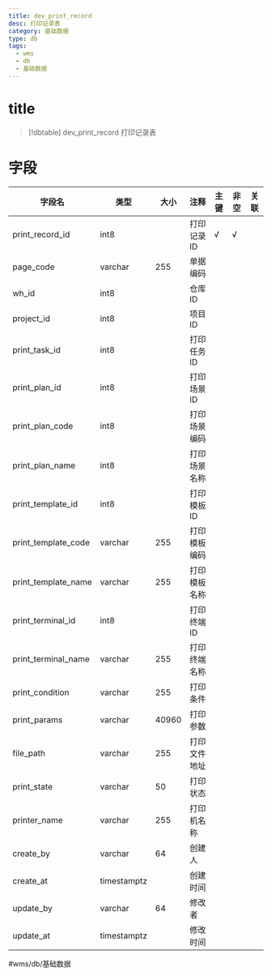```yaml
---
title: dev_print_record
desc: 打印记录表
category: 基础数据
type: db
tags:
  - wms
  - db
  - 基础数据
---
```


# title
>[!dbtable] dev_print_record
> 打印记录表

# 字段
| 字段名 | 类型 | 大小 | 注释 | 主键 | 非空 | 关联 |
| --- | --- | --- | --- | --- | --- | --- |
| print_record_id | int8 |  | 打印记录ID | √ | √ |  |
| page_code | varchar | 255 | 单据编码 |  |  |  |
| wh_id | int8 |  | 仓库ID |  |  |  |
| project_id | int8 |  | 项目ID |  |  |  |
| print_task_id | int8 |  | 打印任务ID |  |  |  |
| print_plan_id | int8 |  | 打印场景ID |  |  |  |
| print_plan_code | int8 |  | 打印场景编码 |  |  |  |
| print_plan_name | int8 |  | 打印场景名称 |  |  |  |
| print_template_id | int8 |  | 打印模板ID |  |  |  |
| print_template_code | varchar | 255 | 打印模板编码 |  |  |  |
| print_template_name | varchar | 255 | 打印模板名称 |  |  |  |
| print_terminal_id | int8 |  | 打印终端ID |  |  |  |
| print_terminal_name | varchar | 255 | 打印终端名称 |  |  |  |
| print_condition | varchar | 255 | 打印条件 |  |  |  |
| print_params | varchar | 40960 | 打印参数 |  |  |  |
| file_path | varchar | 255 | 打印文件地址 |  |  |  |
| print_state | varchar | 50 | 打印状态 |  |  |  |
| printer_name | varchar | 255 | 打印机名称 |  |  |  |
| create_by | varchar | 64 | 创建人 |  |  |  |
| create_at | timestamptz |  | 创建时间 |  |  |  |
| update_by | varchar | 64 | 修改者 |  |  |  |
| update_at | timestamptz |  | 修改时间 |  |  |  |
#wms/db/基础数据
